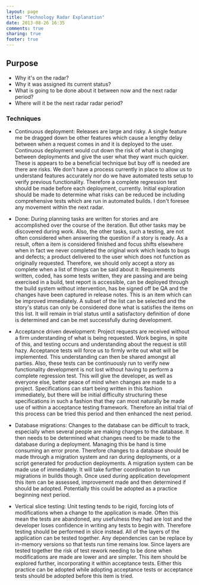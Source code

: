 ```yaml
---
layout: page
title: "Technology Radar Explanation"
date: 2013-08-26 16:35
comments: true
sharing: true
footer: true
---
```

## Purpose ##
- Why it's on the radar?
- Why it was assigned its current status?
- What is going to be done about it between now and the next radar period?
- Where will it be the next radar radar period?

### Techniques ###
- Continuous deployment: Releases are large and risky. A single feature me be dragged down be other features which cause a lengthy delay between when a request comes in and it is deployed to the user. Continuous deployment would cut down the risk of what is changing between deployments and give the user what they want much quicker. These is appears to be a beneficial technique but buy off is needed are there are risks. We don't have a process currently in place to allow us to understand features accurately nor do we have automated tests setup to verify previous functionality. Therefore a complete regression test should be made before each deployment, currently. Initial exploration should be made to determine what risks can be reduced be including comprehensive tests which are run in automated builds. I don't foresee any movement within the next radar.

- Done: During planning tasks are written for stories and are accomplished over the course of the iteration. But other tasks may be discovered during work. Also, the other tasks, such a testing, are not often considered when answering the question if a story is ready. As a result, often a item is considered finished and focus shifts elsewhere when in fact we never completed the original work which leads to bugs and defects; a product delivered to the user which does not function as originally requested. Therefore, we should only accept a story as complete when a list of things can be said about it: 
Requirements written, coded, has some tests written, they are passing and are being exercised in a build, test report is accessible, can be deployed through the build system without intervention, has be signed off be QA and the changes have been captured in release notes. This is an item which can be improved immediately. A subset of the list can be selected and the story's status can only be considered done what is satisfies the items on this list. It will remain in trial status until a satisfactory definition of done is determined and can be met successfully during development.

- Acceptance driven development: Project requests are received without a firm understanding of what is being requested. Work begins, in spite of this, and testing occurs and understanding about the request is still hazy. Acceptance tests will force us to firmly write out what will be implemented. This understanding can then be shared amongst all parties. Also, these tests can be continuously run to verify new functionality development is not lost without having to perform a complete regression test. This will give the developer, as well as everyone else, better peace of mind when changes are made to a project. Specifications can start being written in this fashion immediately, but there will be initial difficulty structuring these specifications in such a fashion that they can most naturally be made use of within a acceptance testing framework. Therefore an initial trial of this process can be tried this period and then enhanced the next period.

- Database migrations: Changes to the database can be difficult to track, especially when several people are making changes to the database. It then needs to be determined what changes need to be made to the database during a deployment. Managing this be hand is time consuming an error prone. Therefore changes to a database should be made through a migration system and ran during deployments, or a script generated for production deployments. A migration system can be made use of immediately. It will take further coordination to run migrations in builds though. Once used during application development this item can be assessed, improvement made and then determined if should be adopted. Potentially this could be adopted as a practice beginning next period.

- Vertical slice testing: Unit testing tends to be rigid, forcing lots of modifications when a change to the application is made. Often this mean the tests are abandoned, any usefulness they had are lost and the developer loses confidence in writing any tests to begin with. Therefore testing should be performed in slice instead. All of the layers of the application can be tested together. Any dependencies can be replace by in-memory versions so that tests run time remains low. Since layers are tested together the risk of test rework needing to be done when modifications are made are lower and are simpler. This item should be explored further, incorporating it within acceptance tests. Either this practice can be adopted while adopting acceptance tests or acceptance tests should be adopted before this item is tried.

